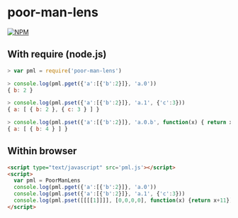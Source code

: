 # poor-man-lens

[![NPM](https://img.shields.io/npm/v/poor-man-lens.svg)](https://www.npmjs.org/package/poor-man-lens)

## With require (node.js)

``` javascript
> var pml = require('poor-man-lens')

> console.log(pml.pget({'a':[{'b':2}]}, 'a.0'))
{ b: 2 }

> console.log(pml.pset({'a':[{'b':2}]}, 'a.1', {'c':3}))
{ a: [ { b: 2 }, { c: 3 } ] }

> console.log(pml.pset({'a':[{'b':2}]}, 'a.0.b', function(x) { return x*x } ))
{ a: [ { b: 4 } ] }
```

## Within browser
``` html
<script type="text/javascript" src='pml.js'></script>
<script>
  var pml = PoorManLens
  console.log(pml.pget({'a':[{'b':2}]}, 'a.0'))
  console.log(pml.pset({'a':[{'b':2}]}, 'a.1', {'c':3}))
  console.log(pml.pset([[[[1]]]], [0,0,0,0], function(x) {return x+11}))
</script>  
```
